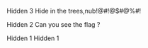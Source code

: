 Hidden 3	Hide in the trees,nub!@#!@$#@%#!

Hidden 2	Can you see the flag ? <!-- SVATTT{yes_you_c4n} -->

Hidden 1	Hidden 1<br />
